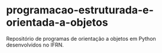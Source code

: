 # programacao-estruturada-e-orientada-a-objetos
Repositório de programas de orientação a objetos em Python desenvolvidos no IFRN.
